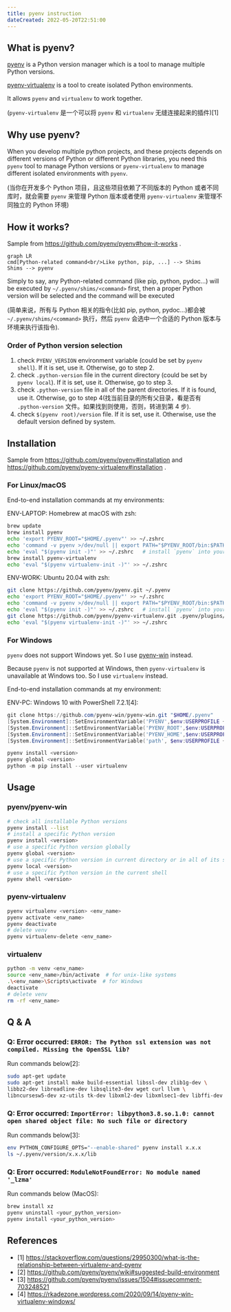 ```yaml
---
title: pyenv instruction
dateCreated: 2022-05-20T22:51:00
---
```


## What is pyenv?

[pyenv](https://github.com/pyenv/pyenv) is a Python version manager which is a tool to manage multiple Python versions.

[pyenv-virtualenv](https://github.com/pyenv/pyenv-virtualenv) is a tool to create isolated Python environments.

It allows `pyenv` and `virtualenv` to work together.

(`pyenv-virtualenv` 是一个可以将 `pyenv` 和 `virtualenv` 无缝连接起来的插件)\[1\]

## Why use pyenv?

When you develop multiple python projects, and these projects depends on different versions of Python or different Python libraries, you need this `pyenv` tool to manage Python versions or `pyenv-virtualenv` to manage different isolated environments with `pyenv`.

(当你在开发多个 Python 项目，且这些项目依赖了不同版本的 Python 或者不同库时，就会需要 `pyenv` 来管理 Python 版本或者使用 `pyenv-virtualenv` 来管理不同独立的 Python 环境)

## How it works?

Sample from https://github.com/pyenv/pyenv#how-it-works .

```mermaid
graph LR
cmd[Python-related command<br/>Like python, pip, ...] --> Shims
Shims --> pyenv
```

Simply to say, any Python-related command (like pip, python, pydoc...) will be executed by `~/.pyenv/shims/<command>` first, then a proper Python version will be selected and the command will be executed

(简单来说，所有与 Python 相关的指令(比如 pip, python, pydoc...)都会被 `~/.pyenv/shims/<command>` 执行，然后 `pyenv` 会选中一个合适的 Python 版本与环境来执行该指令).

### Order of Python version selection

1. check `PYENV_VERSION` environment variable (could be set by `pyenv shell`). If it is set, use it. Otherwise, go to step 2.
2. check `.python-version` file in the current directory (could be set by `pyenv local`). If it is set, use it. Otherwise, go to step 3.
3. check `.python-version` file in all of the parent directories. If it is found, use it. Otherwise, go to step 4(找当前目录的所有父目录，看是否有 `.python-version` 文件。如果找到则使用，否则，转进到第 4 步).
4. check `$(pyenv root)/version` file. If it is set, use it. Otherwise, use the default version defined by system.

## Installation

Sample from https://github.com/pyenv/pyenv#installation and https://github.com/pyenv/pyenv-virtualenv#installation .

### For Linux/macOS

End-to-end installation commands at my environments:

ENV-LAPTOP: Homebrew at macOS with zsh:

```bash
brew update
brew install pyenv
echo 'export PYENV_ROOT="$HOME/.pyenv"' >> ~/.zshrc
echo 'command -v pyenv >/dev/null || export PATH="$PYENV_ROOT/bin:$PATH"' >> ~/.zshrc
echo 'eval "$(pyenv init -)"' >> ~/.zshrc   # install `pyenv` into your shell as a shell function, enable shims and autocompletion
brew install pyenv-virtualenv
echo 'eval "$(pyenv virtualenv-init -)"' >> ~/.zshrc
```

ENV-WORK: Ubuntu 20.04 with zsh:

```bash
git clone https://github.com/pyenv/pyenv.git ~/.pyenv
echo 'export PYENV_ROOT="$HOME/.pyenv"' >> ~/.zshrc
echo 'command -v pyenv >/dev/null || export PATH="$PYENV_ROOT/bin:$PATH"' >> ~/.zshrc
echo 'eval "$(pyenv init -)"' >> ~/.zshrc   # install `pyenv` into your shell as a shell function, enable shims and autocompletion
git clone https://github.com/pyenv/pyenv-virtualenv.git .pyenv/plugins/pyenv-virtualenv
echo 'eval "$(pyenv virtualenv-init -)"' >> ~/.zshrc
```

### For Windows

`pyenv` does not support Windows yet. So I use [pyenv-win](https://github.com/pyenv-win/pyenv-win) instead.

Because `pyenv` is not supported at Windows, then `pyenv-virtualenv` is unavailable at Windows too. So I use `virtualenv` instead.

End-to-end installation commands at my environment:

ENV-PC: Windows 10 with PowerShell 7.2.1\[4\]:

```powershell
git clone https://github.com/pyenv-win/pyenv-win.git "$HOME/.pyenv"
[System.Environment]::SetEnvironmentVariable('PYENV',$env:USERPROFILE + "\.pyenv\pyenv-win\","User")
[System.Environment]::SetEnvironmentVariable('PYENV_ROOT',$env:USERPROFILE + "\.pyenv\pyenv-win\","User")
[System.Environment]::SetEnvironmentVariable('PYENV_HOME',$env:USERPROFILE + "\.pyenv\pyenv-win\","User")
[System.Environment]::SetEnvironmentVariable('path', $env:USERPROFILE + "\.pyenv\pyenv-win\bin;" + $env:USERPROFILE + "\.pyenv\pyenv-win\shims;" + [System.Environment]::GetEnvironmentVariable('path', "User"),"User")

pyenv install <version>
pyenv global <version>
python -m pip install --user virtualenv
```

## Usage

### pyenv/pyenv-win

```bash
# check all installable Python versions
pyenv install --list
# install a specific Python version
pyenv install <version>
# use a specific Python version globally
pyenv global <version>
# use a specific Python version in current directory or in all of its subdirectories
pyenv local <version>
# use a specific Python version in the current shell
pyenv shell <version>
```

### pyenv-virtualenv

```bash
pyenv virtualenv <version> <env_name>
pyenv activate <env_name>
pyenv deactivate
# delete venv
pyenv virtualenv-delete <env_name>
```

### virtualenv

```bash
python -m venv <env_name>
source <env_name>/bin/activate  # for unix-like systems
.\<env_name>\Scripts\activate  # for Windows
deactivate
# delete venv
rm -rf <env_name>
```

## Q & A

### Q: Error occurred: `ERROR: The Python ssl extension was not compiled. Missing the OpenSSL lib?`

Run commands below\[2\]:

```bash
sudo apt-get update
sudo apt-get install make build-essential libssl-dev zlib1g-dev \
libbz2-dev libreadline-dev libsqlite3-dev wget curl llvm \
libncursesw5-dev xz-utils tk-dev libxml2-dev libxmlsec1-dev libffi-dev liblzma-dev
```

### Q: Error occurred: `ImportError: libpython3.8.so.1.0: cannot open shared object file: No such file or directory`

Run commands below\[3\]:

```bash
env PYTHON_CONFIGURE_OPTS="--enable-shared" pyenv install x.x.x
ls ~/.pyenv/version/x.x.x/lib
```

### Q: Erorr occurred: `ModuleNotFoundError: No module named '_lzma'`

Run commands below (MacOS):

```sh
brew install xz
pyenv uninstall <your_python_version>
pyenv install <your_python_version>
```
## References

- \[1\] https://stackoverflow.com/questions/29950300/what-is-the-relationship-between-virtualenv-and-pyenv
- \[2\] https://github.com/pyenv/pyenv/wiki#suggested-build-environment
- \[3\] https://github.com/pyenv/pyenv/issues/1504#issuecomment-703248521
- \[4\] https://rkadezone.wordpress.com/2020/09/14/pyenv-win-virtualenv-windows/
